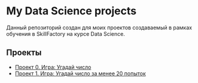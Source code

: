 # My Data Science projects
Данный репозиторий создан для моих проектов создаваемый в рамках обучения в SkillFactory на курсе Data Science.

## Проекты

* [Проект 0. Игра: Угадай число](https://github.com/dobeermen/sf_data_science/tree/main/project_0)
* [Проект 1. Игра: Угадай число за менее 20 попыток](https://github.com/dobeermen/sf_data_science/tree/main/project_1)